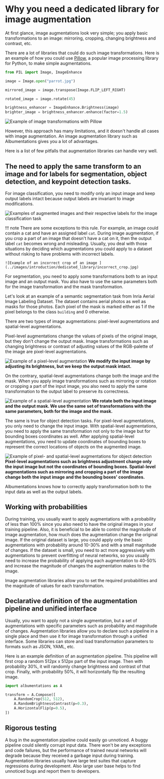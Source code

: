 # Why you need a dedicated library for image augmentation

At first glance, image augmentations look very simple; you apply basic transformations to an image: mirroring, cropping, changing brightness and contrast, etc.

There are a lot of libraries that could do such image transformations. Here is an example of how you could use [Pillow](https://pillow.readthedocs.io/), a popular image processing library for Python, to make simple augmentations.

```python
from PIL import Image, ImageEnhance

image = Image.open("parrot.jpg")

mirrored_image = image.transpose(Image.FLIP_LEFT_RIGHT)

rotated_image = image.rotate(45)

brightness_enhancer = ImageEnhance.Brightness(image)
brighter_image = brightness_enhancer.enhance(factor=1.5)

```

![Example of image transformations with Pillow](../images/introduction/dedicated_library/pillow_transformations.jpg)

However, this approach has many limitations, and it doesn't handle all cases with image augmentation. An image augmentation library such as Albumentations gives you a lot of advantages.

Here is a list of few pitfalls that augmentation libraries can handle very well.

## The need to apply the same transform to an image and for labels for segmentation, object detection, and keypoint detection tasks.

For image classification, you need to modify only an input image and keep output labels intact because output labels are invariant to image modifications.

![Examples of augmented images and their respective labels for the image classification task](../images/introduction/dedicated_library/augmentation_classification.jpg)

!!! note
    There are some exceptions to this rule. For example, an image could contain a cat and have an assigned label `cat`. During image augmentation, if you crop a part of an image that doesn't have a cat on it, then the output label `cat` becomes wrong and misleading. Usually, you deal with those situations by deciding which augmentations you could apply to a dataset without risking to have problems with incorrect labels.

    ![Example of an incorrect crop of an image ](../images/introduction/dedicated_library/incorrect_crop.jpg)


For segmentation, you need to apply some transformations both to an input image and an output mask. You also have to use the same parameters both for the image transformation and the mask transformation.

Let's look at an example of a semantic segmentation task from Inria Aerial Image Labeling Dataset. The dataset contains aerial photos as well as masks for those photos. Each pixel of the mask is marked either as 1 if the pixel belongs to the class `building` and 0 otherwise.

There are two types of image augmentations: pixel-level augmentations and spatial-level augmentations.

Pixel-level augmentations change the values of pixels of the original image, but they don't change the output mask. Image transformations such as changing brightness or contrast of adjusting values of the RGB-palette of the image are pixel-level augmentations.

![Example of a pixel-level augmentation](../images/introduction/dedicated_library/pixel_level_augmentation_for_inria_dataset.jpg)
**We modify the input image by adjusting its brightness, but we keep the output mask intact.**

On the contrary, spatial-level augmentations change both the image and the mask. When you apply image transformations such as mirroring or rotation or cropping a part of the input image, you also need to apply the same transformation to the output label to preserve its correctness.

![Example of a spatial-level augmentation](../images/introduction/dedicated_library/spatial_level_augmentation_for_inria_dataset.jpg)
**We rotate both the input image and the output mask. We use the same set of transformations with the same parameters, both for the image and the mask.**

The same is true for object detection tasks. For pixel-level augmentations, you only need to change the input image. With spatial-level augmentations, you need to apply the same transformation not only to the image but for bounding boxes coordinates as well. After applying spatial-level augmentations, you need to update coordinates of bounding boxes to represent the correct locations of objects on the augmented image.

![Example of pixel- and spatial-level augmentations for object detection](../images/introduction/dedicated_library/pixel_and_spatial_level_augmentations_for_object_detection.jpg)
**Pixel-level augmentations such as brightness adjustment change only the input image but not the coordinates of bounding boxes. Spatial-level augmentations such as mirroring and cropping a part of the image change both the input image and the bounding boxes' coordinates.**


Albumentations knows how to correctly apply transformation both to the input data as well as the output labels.


## Working with probabilities
During training, you usually want to apply augmentations with a probability of less than 100% since you also need to have the original images in your training pipeline. Also, it is beneficial to be able to control the magnitude of image augmentation, how much does the augmentation change the original image. If the original dataset is large, you could apply only the basic augmentations with probability around 10-30% and with a small magnitude of changes. If the dataset is small, you need to act more aggressively with augmentations to prevent overfitting of neural networks, so you usually need to increase the probability of applying each augmentation to 40-50% and increase the magnitude of changes the augmentation makes to the image.

Image augmentation libraries allow you to set the required probabilities and the magnitude of values for each transformation.

## Declarative definition of the augmentation pipeline and unified interface

Usually, you want to apply not a single augmentation, but a set of augmentations with specific parameters such as probability and magnitude of changes. Augmentation libraries allow you to declare such a pipeline in a single place and then use it for image transformation through a unified interface. Some libraries can store and load transformation parameters to formats such as JSON, YAML, etc.

Here is an example definition of an augmentation pipeline. This pipeline will first crop a random 512px x 512px part of the input image. Then with probability 30%, it will randomly change brightness and contrast of that crop. Finally, with probability 50%, it will horizontally flip the resulting image.

```python
import albumentations as A

transform = A.Compose([
    A.RandomCrop(512, 512),
    A.RandomBrightnessContrast(p=0.3),
    A.HorizontalFlip(p=0.5),
])
```
## Rigorous testing
A bug in the augmentation pipeline could easily go unnoticed. A buggy pipeline could silently corrupt input data. There won't be any exceptions and code failures, but the performance of trained neural networks will degrade because they received a garbage input during training. Augmentation libraries usually have large test suites that capture regressions during development. Also large user base helps to find unnoticed bugs and report them to developers.
